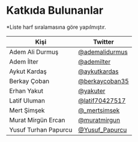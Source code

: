 # Katkıda Bulunanlar

\*Liste harf sıralamasına göre yapılmıştır.

| Kişi                 | Twitter                                               |
| -------------------- | ----------------------------------------------------- |
| Adem Ali Durmuş      | [@ademalidurmus](https://twitter.com/ademalidurmus)   |
| Adem İlter           | [@ademilter](https://twitter.com/ademilter)           |
| Aykut Kardaş         | [@aykutkardas](https://twitter.com/aykutkardas)       |
| Berkay Çoban         | [@berkaycoban35](https://twitter.com/berkaycoban35)   |
| Erhan Yakut          | [@yakuter](https://twitter.com/yakuter)               |
| Latif Uluman         | [@latif70427517](https://twitter.com/latif70427517)   |
| Mert Şimşek          | [@\_mertsimsek](https://twitter.com/\_mertsimsek)     |
| Murat Mirgün Ercan   | [@muratmirgun](https://twitter.com/muratmirgun)       |
| Yusuf Turhan Papurcu | [@Yusuf\_Papurcu](https://twitter.com/Yusuf\_Papurcu) |
